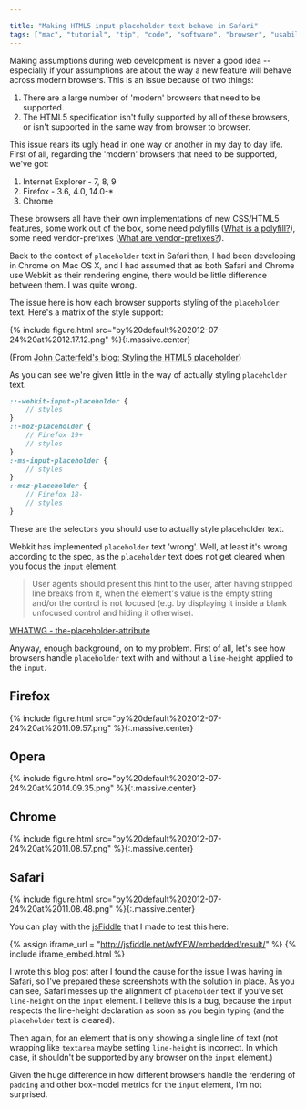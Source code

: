 ```yaml
---

title: "Making HTML5 input placeholder text behave in Safari"
tags: ["mac", "tutorial", "tip", "code", "software", "browser", "usability", "development"]
---
```

Making assumptions during web development is never a good idea -- especially if your assumptions are about the way a new feature will behave across modern browsers. This is an issue because of two things:

<!-- more -->

1. There are a large number of 'modern' browsers that need to be supported.
2. The HTML5 specification isn't fully supported by all of these browsers, or isn't supported in the same way from browser to browser.

This issue rears its ugly head in one way or another in my day to day life. First of all, regarding the 'modern' browsers that need to be supported, we've got:

1. Internet Explorer - 7, 8, 9
2. Firefox - 3.6, 4.0, 14.0-*
3. Chrome

These browsers all have their own implementations of new CSS/HTML5 features, some work out of the box, some need polyfills ([What is a polyfill?](http://remysharp.com/2010/10/08/what-is-a-polyfill/)), some need vendor-prefixes ([What are vendor-prefixes?](http://peter.sh/experiments/vendor-prefixed-css-property-overview/)).

Back to the context of `placeholder` text in Safari then, I had been developing in Chrome on Mac OS X, and I had assumed that as both Safari and Chrome use Webkit as their rendering engine, there would be little difference between them. I was quite wrong.

The issue here is how each browser supports styling of the `placeholder` text. Here's a matrix of the style support:

{% include figure.html src="by%20default%202012-07-24%20at%2012.17.12.png" %}{:.massive.center}

(From [John Catterfeld's blog: Styling the HTML5 placeholder](http://blog.ajcw.com/2011/02/styling-the-html5-placeholder/))

As you can see we're given little in the way of actually styling `placeholder` text.

```scss
::-webkit-input-placeholder {
    // styles
}
::-moz-placeholder {
    // Firefox 19+
    // styles
}
:-ms-input-placeholder {
    // styles
}
:-moz-placeholder {
    // Firefox 18-
    // styles
}
```

These are the selectors you should use to actually style placeholder text.

Webkit has implemented `placeholder` text 'wrong'. Well, at least it's wrong according to the spec, as the `placeholder` text does not get cleared when you focus the `input` element.

> User agents should present this hint to the user, after having stripped line breaks from it, when the element's value is the empty string and/or the control is not focused (e.g. by displaying it inside a blank unfocused control and hiding it otherwise).

[WHATWG - the-placeholder-attribute](http://www.whatwg.org/specs/web-apps/current-work/multipage/common-input-element-attributes.html#the-placeholder-attribute)

Anyway, enough background, on to my problem. First of all, let's see how browsers handle `placeholder` text with and without a `line-height` applied to the `input`.

## Firefox

{% include figure.html src="by%20default%202012-07-24%20at%2011.09.57.png" %}{:.massive.center}

## Opera

{% include figure.html src="by%20default%202012-07-24%20at%2014.09.35.png" %}{:.massive.center}

## Chrome

{% include figure.html src="by%20default%202012-07-24%20at%2011.08.57.png" %}{:.massive.center}

## Safari

{% include figure.html src="by%20default%202012-07-24%20at%2011.08.48.png" %}{:.massive.center}

You can play with the [jsFiddle](http://jsfiddle.net/wfYFW/) that I made to test this here:

{% assign iframe_url = "http://jsfiddle.net/wfYFW/embedded/result/" %}
{% include iframe_embed.html %}


I wrote this blog post after I found the cause for the issue I was having in Safari, so I've prepared these screenshots with the solution in place. As you can see, Safari messes up the alignment of `placeholder` text if you've set `line-height` on the `input` element. I believe this is a bug, because the `input` respects the line-height declaration as soon as you begin typing (and the `placeholder` text is cleared).

Then again, for an element that is only showing a single line of text (not wrapping like `textarea` maybe setting `line-height` is incorrect. In which case, it shouldn't be supported by any browser on the `input` element.)

Given the huge difference in how different browsers handle the rendering of `padding` and other box-model metrics for the `input` element, I'm not surprised.
